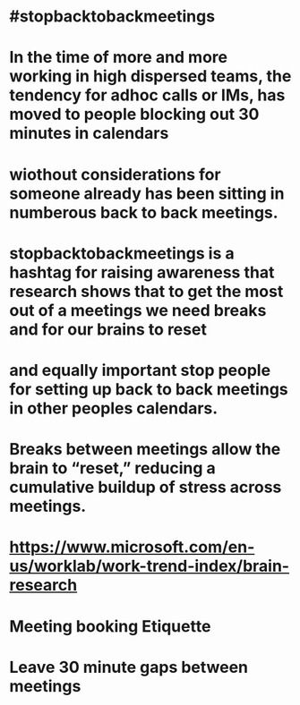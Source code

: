 # #stopbacktobackmeetings

# In the time of more and more working in high dispersed teams, the tendency for adhoc calls or IMs, has moved to people blocking out 30 minutes in calendars
# wiothout considerations for someone already has been sitting in numberous back to back meetings.

# stopbacktobackmeetings is a hashtag for raising awareness that research shows that to get the most out of a meetings we need breaks and for our brains to reset
# and equally important stop people for setting up back to back meetings in other peoples calendars.

# Breaks between meetings allow the brain to “reset,” reducing a cumulative buildup of stress across meetings.

# https://www.microsoft.com/en-us/worklab/work-trend-index/brain-research

# Meeting booking Etiquette
# Leave 30 minute gaps between meetings
